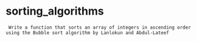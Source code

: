 # sorting_algorithms

     Write a function that sorts an array of integers in ascending order using the Bubble sort algorithm by Lanlokun and Abdul-Lateef

